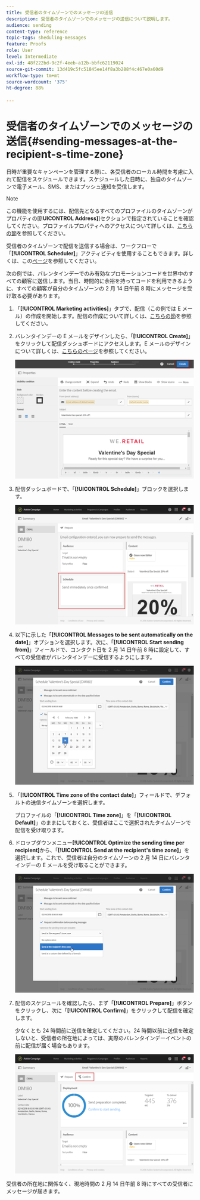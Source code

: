 ```yaml
---
title: 受信者のタイムゾーンでのメッセージの送信
description: 受信者のタイムゾーンでのメッセージの送信について説明します。
audience: sending
content-type: reference
topic-tags: sheduling-messages
feature: Proofs
role: User
level: Intermediate
exl-id: 48f222bd-9c2f-4eeb-a12b-bbfc62119024
source-git-commit: 13d419c5fc51845ee14f8a3b288f4c467e0a60d9
workflow-type: tm+mt
source-wordcount: '375'
ht-degree: 88%

---
```


# 受信者のタイムゾーンでのメッセージの送信{#sending-messages-at-the-recipient-s-time-zone}

日時が重要なキャンペーンを管理する際に、各受信者のローカル時間を考慮に入れて配信をスケジュールできます。スケジュールした日時に、独自のタイムゾーンで電子メール、SMS、またはプッシュ通知を受信します。

>[!NOTE]
>
>この機能を使用するには、配信先となるすべてのプロファイルのタイムゾーンがプロパティの[**[!UICONTROL Address]**]セクションで指定されていることを確認してください。プロファイルプロパティへのアクセスについて詳しくは、[こちらの節](../../audiences/using/editing-profiles.md)を参照してください。

受信者のタイムゾーンで配信を送信する場合は、ワークフローで「**[!UICONTROL Scheduler]**」アクティビティを使用することもできます。詳しくは、この[ページ](../../automating/using/scheduler.md)を参照してください。

次の例では、バレンタインデーでのみ有効なプロモーションコードを世界中のすべての顧客に送信します。当日、時間的に余裕を持ってコードを利用できるように、すべての顧客が自分のタイムゾーンの 2 月 14 日午前 8 時にメッセージを受け取る必要があります。

1. 「**[!UICONTROL Marketing activities]**」タブで、配信（この例では E メール）の作成を開始します。配信の作成について詳しくは、[こちらの節](../../channels/using/creating-an-email.md)を参照してください。
1. バレンタインデーの E メールをデザインしたら、「**[!UICONTROL Create]**」をクリックして配信ダッシュボードにアクセスします。E メールのデザインについて詳しくは、[こちらのページ](../../designing/using/personalization.md#example-email-personalization)を参照してください。

   ![](assets/send-time_opt_valentine_1.png)

1. 配信ダッシュボードで、「**[!UICONTROL Schedule]**」ブロックを選択します。

   ![](assets/send-time_opt_valentine_2.png)

1. 以下に示した「**[!UICONTROL Messages to be sent automatically on the date]**」オプションを選択します。次に、「**[!UICONTROL Start sending from]**」フィールドで、コンタクト日を 2 月 14 日午前 8 時に設定して、すべての受信者がバレンタインデーに受信するようにします。

   ![](assets/send-time_opt_valentine.png)

1. 「**[!UICONTROL Time zone of the contact date]**」フィールドで、デフォルトの送信タイムゾーンを選択します。

   プロファイルの「**[!UICONTROL Time zone]**」を「**[!UICONTROL Default]**」のままにしておくと、受信者はここで選択されたタイムゾーンで配信を受け取ります。

1. ドロップダウンメニュー&#x200B;**[!UICONTROL Optimize the sending time per recipient]**&#x200B;から、「**[!UICONTROL Send at the recipient's time zone]**」を選択します。これで、受信者は自分のタイムゾーンの 2 月 14 日にバレンタインデーの E メールを受け取ることができます。

   ![](assets/send-time_opt_valentine_3.png)

1. 配信のスケジュールを確認したら、まず「**[!UICONTROL Prepare]**」ボタンをクリックし、次に「**[!UICONTROL Confirm]**」をクリックして配信を確定します。

   少なくとも 24 時間前に送信を確定してください。24 時間以前に送信を確定しないと、受信者の所在地によっては、実際のバレンタインデーイベントの前に配信が届く場合もあります。

   ![](assets/send-time_opt_valentine_4.png)

受信者の所在地に関係なく、現地時間の 2 月 14 日午前 8 時にすべての受信者にメッセージが届きます。
